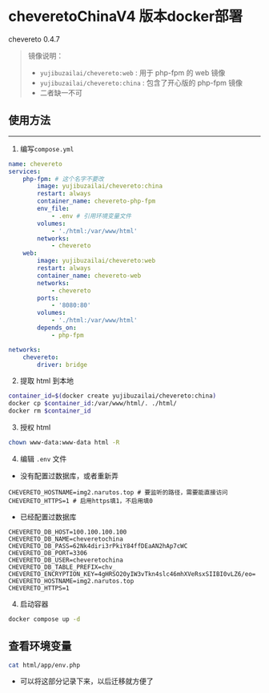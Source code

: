 # cheveretoChinaV4 版本docker部署
chevereto 0.4.7

> 镜像说明：
>
> - `yujibuzailai/chevereto:web` : 用于 php-fpm 的 web 镜像
> - `yujibuzailai/chevereto:china` : 包含了开心版的 php-fpm 镜像
> - 二者缺一不可

## 使用方法

---
1. 编写`compose.yml`

```yaml
name: chevereto
services:
    php-fpm: # 这个名字不要改
        image: yujibuzailai/chevereto:china
        restart: always
        container_name: chevereto-php-fpm
        env_file:
            - .env # 引用环境变量文件
        volumes:
            - './html:/var/www/html'
        networks:
            - chevereto
    web:
        image: yujibuzailai/chevereto:web
        restart: always
        container_name: chevereto-web
        networks:
            - chevereto
        ports:
            - '8080:80'
        volumes:
            - './html:/var/www/html'
        depends_on:
            - php-fpm

networks:
    chevereto:
        driver: bridge
```

2. 提取 html 到本地

```bash
container_id=$(docker create yujibuzailai/chevereto:china)
docker cp $container_id:/var/www/html/. ./html/
docker rm $container_id
```
3. 授权 html

```bash
chown www-data:www-data html -R
```

4. 编辑 `.env` 文件
- 没有配置过数据库，或者重新弄

```
CHEVERETO_HOSTNAME=img2.narutos.top # 要监听的路径，需要能直接访问
CHEVERETO_HTTPS=1 # 启用https填1，不启用填0
```

- 已经配置过数据库

```
CHEVERETO_DB_HOST=100.100.100.100
CHEVERETO_DB_NAME=cheveretochina
CHEVERETO_DB_PASS=62Nk4diri3rPkiY84ffDEaAN2hAp7cWC
CHEVERETO_DB_PORT=3306
CHEVERETO_DB_USER=cheveretochina
CHEVERETO_DB_TABLE_PREFIX=chv_
CHEVERETO_ENCRYPTION_KEY=4gHRSO20yIW3vTkn4slc46mhXVeRsxSIIBI0vLZ6/eo=
CHEVERETO_HOSTNAME=img2.narutos.top
CHEVERETO_HTTPS=1
```

4. 启动容器

```bash
docker compose up -d
```
## 查看环境变量

```sh
cat html/app/env.php
```

- 可以将这部分记录下来，以后迁移就方便了
